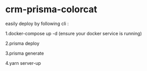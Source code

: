 # crm-prisma-colorcat

easily deploy by following cli :

1.docker-compose up -d (ensure your docker service is running)

2.prisma deploy

3.prisma generate

4.yarn server-up
